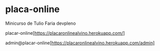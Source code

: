# placa-online
Minicurso de Tulio Faria devpleno

placar-online[https://placaronlinealvino.herokuapp.com/]

admin@placar-online[https://placaronlinealvino.herokuapp.com/admin]
